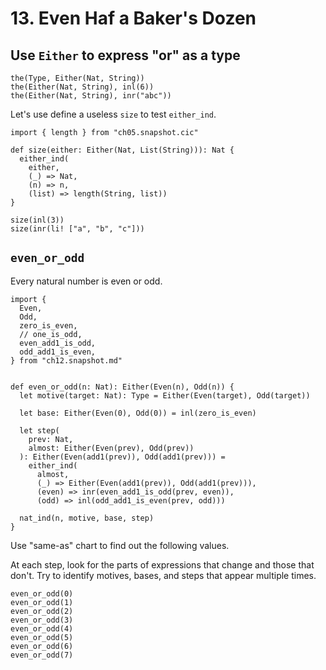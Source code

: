 # 13. Even Haf a Baker's Dozen

## Use `Either` to express "or" as a type

``` cicada
the(Type, Either(Nat, String))
the(Either(Nat, String), inl(6))
the(Either(Nat, String), inr("abc"))
```

Let's use define a useless `size` to test `either_ind`.

``` cicada
import { length } from "ch05.snapshot.cic"

def size(either: Either(Nat, List(String))): Nat {
  either_ind(
    either,
    (_) => Nat,
    (n) => n,
    (list) => length(String, list))
}

size(inl(3))
size(inr(li! ["a", "b", "c"]))
```

## `even_or_odd`

Every natural number is even or odd.

``` cicada
import {
  Even,
  Odd,
  zero_is_even,
  // one_is_odd,
  even_add1_is_odd,
  odd_add1_is_even,
} from "ch12.snapshot.md"


def even_or_odd(n: Nat): Either(Even(n), Odd(n)) {
  let motive(target: Nat): Type = Either(Even(target), Odd(target))

  let base: Either(Even(0), Odd(0)) = inl(zero_is_even)

  let step(
    prev: Nat,
    almost: Either(Even(prev), Odd(prev))
  ): Either(Even(add1(prev)), Odd(add1(prev))) =
    either_ind(
      almost,
      (_) => Either(Even(add1(prev)), Odd(add1(prev))),
      (even) => inr(even_add1_is_odd(prev, even)),
      (odd) => inl(odd_add1_is_even(prev, odd)))

  nat_ind(n, motive, base, step)
}
```

Use "same-as" chart to find out the following values.

At each step, look for the parts of expressions that change and those that don't.
Try to identify motives, bases, and steps that appear multiple times.

``` cicada
even_or_odd(0)
even_or_odd(1)
even_or_odd(2)
even_or_odd(3)
even_or_odd(4)
even_or_odd(5)
even_or_odd(6)
even_or_odd(7)
```
